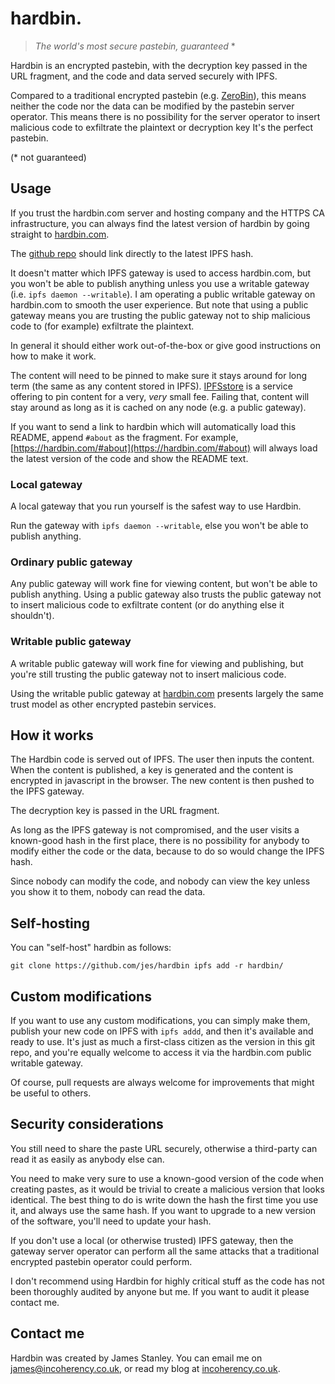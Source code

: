 # hardbin.

> *The world's most secure pastebin, guaranteed* *

Hardbin is an encrypted pastebin, with the decryption key passed in the
URL fragment, and the code and data served securely with IPFS.

Compared to a traditional encrypted pastebin (e.g.
[ZeroBin](https://zerobin.net)), this means neither the code nor the
data can be modified by the pastebin server operator. This means there
is no possibility for the server operator to insert malicious code to
exfiltrate the plaintext or decryption key It's the perfect pastebin.

(* not guaranteed)

## Usage

If you trust the hardbin.com server and hosting company and the HTTPS
CA infrastructure, you can always find the latest version of hardbin by
going straight to [hardbin.com](https://hardbin.com/).

The [github repo](https://github.com/jes/hardbin) should link directly
to the latest IPFS hash.

It doesn't matter which IPFS gateway is used to access hardbin.com, but
you won't be able to publish anything unless you use a writable gateway
(i.e. ```ipfs daemon --writable```). I am operating a public writable
gateway on hardbin.com to smooth the user experience. But note that using
a public gateway means you are trusting the public gateway not to ship
malicious code to (for example) exfiltrate the plaintext.

In general it should either work out-of-the-box or give good instructions
on how to make it work.

The content will need to be pinned to make sure it stays
around for long term (the same as any content stored in
IPFS). [IPFSstore](https://ipfsstore.it/) is a service offering to pin
content for a very, *very* small fee. Failing that, content will stay
around as long as it is cached on any node (e.g. a public gateway).

If you want to send a link to hardbin which will automatically
load this README, append ```#about``` as the fragment. For example,
[https://hardbin.com/#about](https://hardbin.com/#about) will always
load the latest version of the code and show the README text.

### Local gateway

A local gateway that you run yourself is the safest way to use Hardbin.

Run the gateway with ```ipfs daemon --writable```, else you won't be
able to publish anything.

### Ordinary public gateway

Any public gateway will work fine for viewing content, but won't be able
to publish anything. Using a public gateway also trusts the public gateway
not to insert malicious code to exfiltrate content (or do anything else
it shouldn't).

### Writable public gateway

A writable public gateway will work fine for viewing and publishing,
but you're still trusting the public gateway not to insert malicious code.

Using the writable public gateway at [hardbin.com](https://hardbin.com/)
presents largely the same trust model as other encrypted pastebin
services.

## How it works

The Hardbin code is served out of IPFS. The user then inputs the
content. When the content is published, a key is generated and the
content is encrypted in javascript in the browser. The new content is
then pushed to the IPFS gateway.

The decryption key is passed in the URL fragment.

As long as the IPFS gateway is not compromised, and the user visits a
known-good hash in the first place, there is no possibility for anybody
to modify either the code or the data, because to do so would change
the IPFS hash.

Since nobody can modify the code, and nobody can view the key unless
you show it to them, nobody can read the data.

## Self-hosting

You can "self-host" hardbin as follows:

    git clone https://github.com/jes/hardbin ipfs add -r hardbin/

## Custom modifications

If you want to use any custom modifications, you can simply make them,
publish your new code on IPFS with ```ipfs addd```, and then it's
available and ready to use. It's just as much a first-class citizen as
the version in this git repo, and you're equally welcome to access it
via the hardbin.com public writable gateway.

Of course, pull requests are always welcome for improvements that might
be useful to others.

## Security considerations

You still need to share the paste URL securely, otherwise a third-party
can read it as easily as anybody else can.

You need to make very sure to use a known-good version of the code when
creating pastes, as it would be trivial to create a malicious version
that looks identical. The best thing to do is write down the hash the
first time you use it, and always use the same hash. If you want to
upgrade to a new version of the software, you'll need to update your hash.

If you don't use a local (or otherwise trusted) IPFS gateway, then
the gateway server operator can perform all the same attacks that a
traditional encrypted pastebin operator could perform.

I don't recommend using Hardbin for highly critical stuff as the code
has not been thoroughly audited by anyone but me. If you want to audit
it please contact me.

## Contact me

Hardbin was created by James Stanley. You can email me on
[james@incoherency.co.uk](mailto:james@incoherency.co.uk), or read my
blog at [incoherency.co.uk](http://incoherency.co.uk/).
